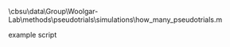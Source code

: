 \\cbsu\data\Group\Woolgar-Lab\methods\pseudotrials\simulations\how_many_pseudotrials.m 

example script

